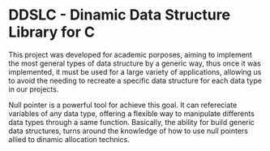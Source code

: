 # DDSLC - Dinamic Data Structure Library for C


  This project was developed for academic porposes, aiming to implement the most general types of data structure by a generic way, thus once it was implemented, it must be used for a large variety of applications, allowing us to avoid the needing to recreate a specific data structure for each data type in our projects.

  Null pointer is a powerful tool for achieve this goal. It can refereciate variables of any data type, offering a flexible way to manipulate differents data types through a same function. Basically, the ability for build generic data structures, turns around the knowledge of how to use null pointers allied to dinamic allocation technics.
